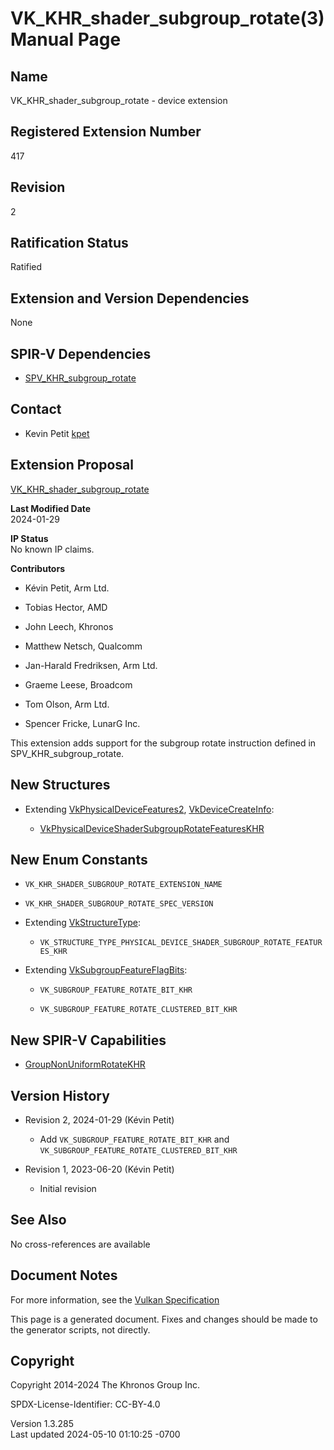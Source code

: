 # VK_KHR_shader_subgroup_rotate(3) Manual Page

## Name

VK_KHR_shader_subgroup_rotate - device extension



## <a href="#_registered_extension_number" class="anchor"></a>Registered Extension Number

417

## <a href="#_revision" class="anchor"></a>Revision

2

## <a href="#_ratification_status" class="anchor"></a>Ratification Status

Ratified

## <a href="#_extension_and_version_dependencies" class="anchor"></a>Extension and Version Dependencies

None

## <a href="#_spir_v_dependencies" class="anchor"></a>SPIR-V Dependencies

- [SPV_KHR_subgroup_rotate](https://htmlpreview.github.io/?https://github.com/KhronosGroup/SPIRV-Registry/blob/main/extensions/KHR/SPV_KHR_subgroup_rotate.html)

## <a href="#_contact" class="anchor"></a>Contact

- Kevin Petit <a
  href="https://github.com/KhronosGroup/Vulkan-Docs/issues/new?body=%5BVK_KHR_shader_subgroup_rotate%5D%20@kpet%0A*Here%20describe%20the%20issue%20or%20question%20you%20have%20about%20the%20VK_KHR_shader_subgroup_rotate%20extension*"
  target="_blank" rel="nofollow noopener"><em></em>kpet</a>

## <a href="#_extension_proposal" class="anchor"></a>Extension Proposal

[VK_KHR_shader_subgroup_rotate](https://github.com/KhronosGroup/Vulkan-Docs/tree/main/proposals/VK_KHR_shader_subgroup_rotate.adoc)

**Last Modified Date**  
2024-01-29

**IP Status**  
No known IP claims.

**Contributors**  
- Kévin Petit, Arm Ltd.

- Tobias Hector, AMD

- John Leech, Khronos

- Matthew Netsch, Qualcomm

- Jan-Harald Fredriksen, Arm Ltd.

- Graeme Leese, Broadcom

- Tom Olson, Arm Ltd.

- Spencer Fricke, LunarG Inc.

This extension adds support for the subgroup rotate instruction defined
in SPV_KHR_subgroup_rotate.

## <a href="#_new_structures" class="anchor"></a>New Structures

- Extending [VkPhysicalDeviceFeatures2](https://registry.khronos.org/vulkan/specs/1.3-extensions/man/html/VkPhysicalDeviceFeatures2.html),
  [VkDeviceCreateInfo](https://registry.khronos.org/vulkan/specs/1.3-extensions/man/html/VkDeviceCreateInfo.html):

  - [VkPhysicalDeviceShaderSubgroupRotateFeaturesKHR](https://registry.khronos.org/vulkan/specs/1.3-extensions/man/html/VkPhysicalDeviceShaderSubgroupRotateFeaturesKHR.html)

## <a href="#_new_enum_constants" class="anchor"></a>New Enum Constants

- `VK_KHR_SHADER_SUBGROUP_ROTATE_EXTENSION_NAME`

- `VK_KHR_SHADER_SUBGROUP_ROTATE_SPEC_VERSION`

- Extending [VkStructureType](https://registry.khronos.org/vulkan/specs/1.3-extensions/man/html/VkStructureType.html):

  - `VK_STRUCTURE_TYPE_PHYSICAL_DEVICE_SHADER_SUBGROUP_ROTATE_FEATURES_KHR`

- Extending [VkSubgroupFeatureFlagBits](https://registry.khronos.org/vulkan/specs/1.3-extensions/man/html/VkSubgroupFeatureFlagBits.html):

  - `VK_SUBGROUP_FEATURE_ROTATE_BIT_KHR`

  - `VK_SUBGROUP_FEATURE_ROTATE_CLUSTERED_BIT_KHR`

## <a href="#_new_spir_v_capabilities" class="anchor"></a>New SPIR-V Capabilities

- <a
  href="https://registry.khronos.org/vulkan/specs/1.3-extensions/html/vkspec.html#spirvenv-capabilities-table-GroupNonUniformRotateKHR"
  target="_blank" rel="noopener">GroupNonUniformRotateKHR</a>

## <a href="#_version_history" class="anchor"></a>Version History

- Revision 2, 2024-01-29 (Kévin Petit)

  - Add `VK_SUBGROUP_FEATURE_ROTATE_BIT_KHR` and
    `VK_SUBGROUP_FEATURE_ROTATE_CLUSTERED_BIT_KHR`

- Revision 1, 2023-06-20 (Kévin Petit)

  - Initial revision

## <a href="#_see_also" class="anchor"></a>See Also

No cross-references are available

## <a href="#_document_notes" class="anchor"></a>Document Notes

For more information, see the <a
href="https://registry.khronos.org/vulkan/specs/1.3-extensions/html/vkspec.html#VK_KHR_shader_subgroup_rotate"
target="_blank" rel="noopener">Vulkan Specification</a>

This page is a generated document. Fixes and changes should be made to
the generator scripts, not directly.

## <a href="#_copyright" class="anchor"></a>Copyright

Copyright 2014-2024 The Khronos Group Inc.

SPDX-License-Identifier: CC-BY-4.0

Version 1.3.285  
Last updated 2024-05-10 01:10:25 -0700
